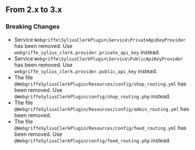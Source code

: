 ## From 2.x to 3.x

### Breaking Changes

- Service `Webgriffe\SyliusClerkPlugin\Service\PrivateApiKeyProvider` has been removed. Use `webgriffe_sylius_clerk.provider.private_api_key` instead.
- Service `Webgriffe\SyliusClerkPlugin\Service\PublicApiKeyProvider` has been removed. Use `webgriffe_sylius_clerk.provider.public_api_key` instead.
- The file `@WebgriffeSyliusClerkPlugin/Resources/config/shop_routing.yml` has been removed. Use `@WebgriffeSyliusClerkPlugin/config/shop_routing.php` instead.
- The file `@WebgriffeSyliusClerkPlugin/Resources/config/admin_routing.yml` has been removed.
- The file `@WebgriffeSyliusClerkPlugin/Resources/config/feed_routing.yml` has been removed. Use `@WebgriffeSyliusClerkPlugin/config/feed_routing.php` instead.
